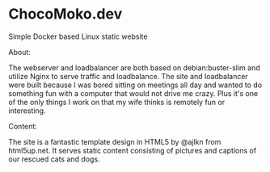 # ChocoMoko.dev

Simple Docker based Linux static website

About:

The webserver and loadbalancer are both based on debian:buster-slim and utilize Nginx to serve traffic and loadbalance. The site and loadbalancer were built because I was bored sitting on meetings all day and wanted to do something fun with a computer that would not drive me crazy. Plus it's one of the only things I work on that my wife thinks is remotely fun or interesting.

Content:

The site is a fantastic template design in HTML5 by @ajlkn from html5up.net. It serves static content consisting of pictures and captions of our rescued cats and dogs.
